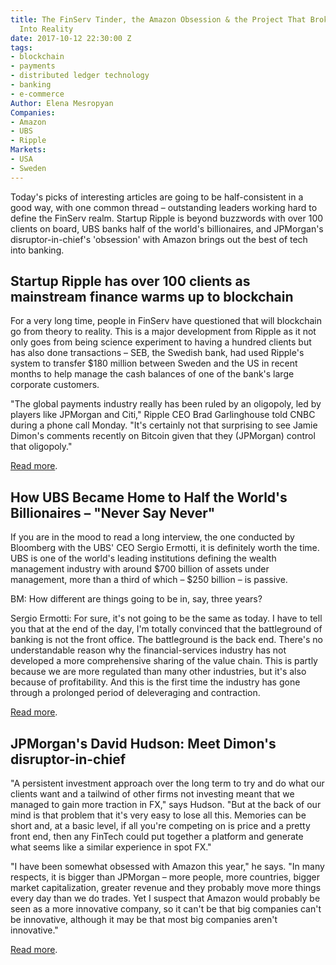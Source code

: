 ```yaml
---
title: The FinServ Tinder, the Amazon Obsession & the Project That Broke From Hype
  Into Reality
date: 2017-10-12 22:30:00 Z
tags:
- blockchain
- payments
- distributed ledger technology
- banking
- e-commerce
Author: Elena Mesropyan
Companies:
- Amazon
- UBS
- Ripple
Markets:
- USA
- Sweden
---
```


Today's picks of interesting articles are going to be half-consistent in a good way, with one common thread – outstanding leaders working hard to define the FinServ realm. Startup Ripple is beyond buzzwords with over 100 clients on board, UBS banks half of the world's billionaires, and JPMorgan's disruptor-in-chief's 'obsession' with Amazon brings out the best of tech into banking.

## Startup Ripple has over 100 clients as mainstream finance warms up to blockchain

For a very long time, people in FinServ have questioned that will blockchain go from theory to reality. This is a major development from Ripple as it not only goes from being science experiment to having a hundred clients but has also done transactions – SEB, the Swedish bank, had used Ripple's system to transfer $180 million between Sweden and the US in recent months to help manage the cash balances of one of the bank's large corporate customers.

"The global payments industry really has been ruled by an oligopoly, led by players like JPMorgan and Citi," Ripple CEO Brad Garlinghouse told CNBC during a phone call Monday. "It's certainly not that surprising to see Jamie Dimon's comments recently on Bitcoin given that they (JPMorgan) control that oligopoly."

[Read more](https://www.cnbc.com/2017/10/10/ripple-has-over-100-clients-as-mainstream-finance-warms-to-blockchain.html).

## How UBS Became Home to Half the World's Billionaires – "Never Say Never"

If you are in the mood to read a long interview, the one conducted by Bloomberg with the UBS' CEO Sergio Ermotti, it is definitely worth the time. UBS is one of the world's leading institutions defining the wealth management industry with around $700 billion of assets under management, more than a third of which – $250 billion – is passive.

BM: How different are things going to be in, say, three years?

Sergio Ermotti: For sure, it's not going to be the same as today. I have to tell you that at the end of the day, I'm totally convinced that the battleground of banking is not the front office. The battleground is the back end. There's no understandable reason why the financial-services industry has not developed a more comprehensive sharing of the value chain. This is partly because we are more regulated than many other industries, but it's also because of profitability. And this is the first time the industry has gone through a prolonged period of deleveraging and contraction.

[Read more](https://www.bloomberg.com/features/2017-ubs-sergio-ermotti-interview/).

## JPMorgan's David Hudson: Meet Dimon's disruptor-in-chief

"A persistent investment approach over the long term to try and do what our clients want and a tailwind of other firms not investing meant that we managed to gain more traction in FX," says Hudson. "But at the back of our mind is that problem that it's very easy to lose all this. Memories can be short and, at a basic level, if all you're competing on is price and a pretty front end, then any FinTech could put together a platform and generate what seems like a similar experience in spot FX."

"I have been somewhat obsessed with Amazon this year," he says. "In many respects, it is bigger than JPMorgan – more people, more countries, bigger market capitalization, greater revenue and they probably move more things every day than we do trades. Yet I suspect that Amazon would probably be seen as a more innovative company, so it can't be that big companies can't be innovative, although it may be that most big companies aren't innovative."

[Read more](https://www.euromoney.com/article/b153ppnhc6wm2p/jpmorgan39s-david-hudson-meet-dimons-disruptorinchief).